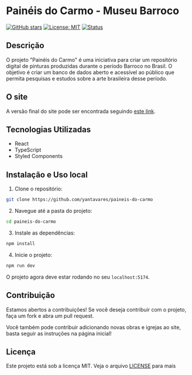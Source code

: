 # Painéis do Carmo - Museu Barroco

[![GitHub stars](https://img.shields.io/github/stars/yantavares/paineis-do-carmo)](https://shields.io/)
[![License: MIT](https://img.shields.io/badge/License-MIT-green.svg)](https://opensource.org/licenses/MIT)
[![Status](https://img.shields.io/badge/status-online-green)](https://opensource.org/licenses/MIT)

## Descrição

O projeto "Painéis do Carmo" é uma iniciativa para criar um repositório digital de pinturas produzidas durante o período Barroco no Brasil. O objetivo é criar um banco de dados aberto e acessível ao público que permita pesquisas e estudos sobre a arte brasileira desse período.

## O site

A versão final do site pode ser encontrada seguindo [este link](https://www.museubarroco.com).

## Tecnologias Utilizadas

- React
- TypeScript
- Styled Components

## Instalação e Uso local

1. Clone o repositório:

```bash
git clone https://github.com/yantavares/paineis-do-carmo
```

2. Navegue até a pasta do projeto:

```bash
cd paineis-do-carmo
```

3. Instale as dependências:

```bash
npm install
```

4. Inicie o projeto:

```bash
npm run dev
```

O projeto agora deve estar rodando no seu `localhost:5174`.

## Contribuição

Estamos abertos a contribuições! Se você deseja contribuir com o projeto, faça um fork e abra um pull request.

Você também pode contribuir adicionando novas obras e igrejas ao site, basta seguir as instruções na página inicial!

## Licença

Este projeto está sob a licença MIT. Veja o arquivo [LICENSE](LICENSE) para mais
